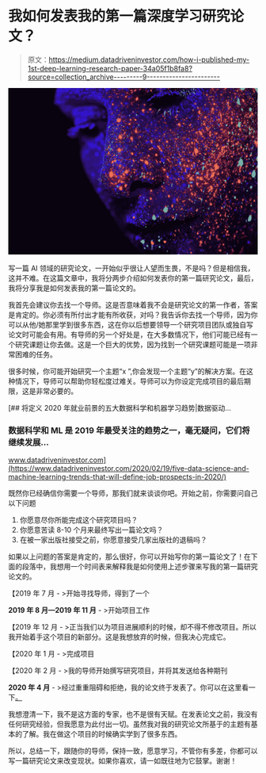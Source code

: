 # 我如何发表我的第一篇深度学习研究论文？

> 原文：<https://medium.datadriveninvestor.com/how-i-published-my-1st-deep-learning-research-paper-34a05f1b8fa8?source=collection_archive---------9----------------------->

![](img/bb8e7f1705743cd5bb2e5e2df0032144.png)

写一篇 AI 领域的研究论文，一开始似乎很让人望而生畏，不是吗？但是相信我，这并不难。在这篇文章中，我将分两步介绍如何发表你的第一篇研究论文，最后，我将分享我是如何发表我的第一篇论文的。

我首先会建议你去找一个导师。这是否意味着我不会是研究论文的第一作者，答案是肯定的。你必须有所付出才能有所收获，对吗？我告诉你去找一个导师，因为你可以从他/她那里学到很多东西，这在你以后想要领导一个研究项目团队或独自写论文时可能会有用。有导师的另一个好处是，在大多数情况下，他们可能已经有一个研究课题让你去做。这是一个巨大的优势，因为找到一个研究课题可能是一项非常困难的任务。

很多时候，你可能开始研究一个主题“x ”,你会发现一个主题“y”的解决方案。在这种情况下，导师可以帮助你轻松度过难关。导师可以为你设定完成项目的最后期限，这是非常必要的。

[](https://www.datadriveninvestor.com/2020/02/19/five-data-science-and-machine-learning-trends-that-will-define-job-prospects-in-2020/) [## 将定义 2020 年就业前景的五大数据科学和机器学习趋势|数据驱动…

### 数据科学和 ML 是 2019 年最受关注的趋势之一，毫无疑问，它们将继续发展…

www.datadriveninvestor.com](https://www.datadriveninvestor.com/2020/02/19/five-data-science-and-machine-learning-trends-that-will-define-job-prospects-in-2020/) 

既然你已经确信你需要一个导师，那我们就来谈谈你吧。开始之前，你需要问自己以下问题

1.  你愿意尽你所能完成这个研究项目吗？
2.  你愿意苦读 8-10 个月来最终写出一篇论文吗？
3.  在被一家出版社接受之前，你愿意接受几家出版社的退稿吗？

如果以上问题的答案是肯定的，那么很好，你可以开始写你的第一篇论文了！在下面的段落中，我想用一个时间表来解释我是如何使用上述步骤来写我的第一篇研究论文的。

【2019 年 7 月 - >开始寻找导师，得到了一个

**2019 年 8 月—2019 年 11 月** - >开始项目工作

【2019 年 12 月 - >正当我们以为项目进展顺利的时候，却不得不修改项目。所以我开始着手这个项目的新部分。这是我想放弃的时候，但我决心完成它。

【2020 年 1 月 - >完成项目

【2020 年 2 月 - >我的导师开始撰写研究项目，并将其发送给各种期刊

**2020 年 4 月** - >经过重重阻碍和拒绝，我的论文终于发表了。你可以在这里看一下[。](http://sersc.org/journals/index.php/IJAST/article/view/10972)

我想澄清一下，我不是这方面的专家，也不是很有天赋。在发表论文之前，我没有任何研究经验，但我愿意为此付出一切。虽然我对我的研究论文所基于的主题有基本的了解。我在做这个项目的时候确实学到了很多东西。

所以，总结一下，跟随你的导师，保持一致，愿意学习，不管你有多差，你都可以写一篇研究论文来改变现状。如果你喜欢，请一如既往地为它鼓掌。谢谢！
